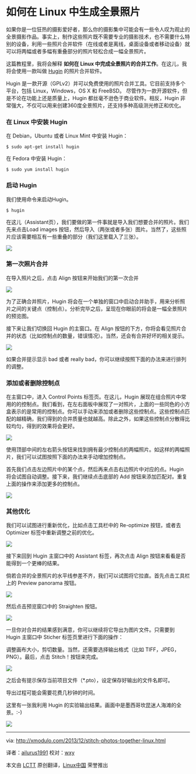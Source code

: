 如何在 Linux 中生成全景照片
================================================================================
如果你是一位狂热的摄影爱好者，那么你的摄影集中可能会有一些令人叹为观止的全景摄影作品。事实上，制作这些照片既不需要专业的摄影技术，也不需要什么特别的设备，利用一些照片合并软件（在线或者是离线，桌面设备或者移动设备）就可以将两幅或者多幅有重叠部分的照片轻松合成一幅全景照片。

这篇教程里，我将会解释 **如何在 Linux 中完成全景照片的合并工作**。在这儿，我将会使用一款叫做 [Hugin][1] 的照片合并软件。

Hugin 是一款开源（GPLv2）并可以免费使用的照片合并工具。它目前支持多个平台，包括 Linux，Windows，OS X 和 FreeBSD。 尽管作为一款开源软件，但是不论在功能上还是质量上，Hugin 都丝毫不逊色于商业软件。相反，Hugin 非常强大，不仅可以用来创建360度全景照片，还支持多种高级测光修正和优化。

### 在 Linux 中安装 Hugin

在 Debian，Ubuntu 或者 Linux Mint 中安装 Hugin：

    $ sudo apt-get install hugin

在 Fedora 中安装 Hugin：

    $ sudo yum install hugin

### 启动 Hugin

我们使用命令来启动Hugin。

    $ hugin

在这儿（Assistant页），我们要做的第一件事就是导入我们想要合并的照片。我们先来点击Load images 按钮，然后导入（两张或者多张）图片。当然了，这些照片应该需要相互有一些重叠的部分（我们这里载入了三张）。

[![](http://farm3.staticflickr.com/2884/11230363115_9aaaf5d8e4_z.jpg)][2]

### 第一次照片合并

在导入照片之后，点击 Align 按钮来开始我们的第一次合并

[![](http://farm8.staticflickr.com/7405/11230471403_4aab2dd708_z.jpg)][3]

为了正确合并照片，Hugin 将会在一个单独的窗口中启动合并助手，用来分析照片之间的关键点（控制点）。分析完毕之后，呈现在你眼前的将会是一幅全景照片的预览图。

接下来让我们切换回 Hugin 的主窗口。在 Align 按钮的下方，你将会看见照片合并的状态（比如控制点的数量，错误情况）。当然，还会有合并好坏的相关提示。

[![](http://farm3.staticflickr.com/2838/11230471243_c59a6dd6cd_z.jpg)][4]

如果合并提示显示 bad 或者 really bad，你可以继续按照下面的办法来进行排列的调整。

### 添加或者删除控制点

在主窗口中，进入 Control Points 标签页。在这儿，Hugin 展现在组合照片中常用的的控制点。我们看到，在左右面板中展现了一对照片，上面的一些同色的小方盒表示的是常用的控制点。你可以手动来添加或者删除这些控制点。这些控制点匹配的越精确，我们得到的合并质量也就越高。除此之外，如果这些控制点分散得比较均匀，得到的效果将会更好。

[![](http://farm4.staticflickr.com/3706/11230392866_aeee95908d_z.jpg)][5]

使用顶部中间的左右箭头按钮来找到拥有最少控制点的两幅照片。如这样的两幅照片，我们可以试图按照下面的办法来手动增加控制点。

首先我们点击左边照片中的某个点，然后再来点击右边照片中对应的点。Hugin 将会试图自动调整。接下来，我们继续点击底部的 Add 按钮来添加匹配对。重复上面的操作来添加更多的控制点。

[![](http://farm4.staticflickr.com/3790/11230376534_4acfdf09c8_z.jpg)][6]

### 其他优化

我们可以试图进行重新优化，比如点击工具栏中的 Re-optimize 按钮，或者去 Optimizer 标签中重新调整之前的优化。

[![](http://farm4.staticflickr.com/3830/11230470413_05dbb778d0_z.jpg)][5]

接下来回到 Hugin 主窗口中的 Assistant 标签，再次点击 Align 按钮来看看是否能得到一个更棒的结果。

倘若合并的全景照片的水平线参差不齐，我们可以试图将它拉直。首先点击工具栏上的 Preview panorama 按钮。

[![](http://farm8.staticflickr.com/7423/11230361845_afbb2e11ea_z.jpg)][6]

然后点击预览窗口中的 Straighten 按钮。

[![](http://farm4.staticflickr.com/3750/11230470463_2b4ef3dedf_z.jpg)][7]

一旦你对合并的结果感到满意，你可以继续将它导出为图片文件。只需要到 Hugin 主窗口中 Sticher 标签页里进行下面的操作：

调整画布大小，剪切数量。当然，还需要选择输出格式（比如 TIFF，JPEG，PNG）。最后，点击 Stitch！按钮来完成。

[![](http://farm3.staticflickr.com/2837/11230376234_2e46342a01_z.jpg)][8]

之后会有提示保存当前项目文件（*.pto），设定保存好输出的文件名即可。 

导出过程可能会需要花费几秒钟的时间。

这里有一张我利用 Hugin 的实验输出结果。画面中是墨西哥坎昆迷人海滩的全景。:-)

[![](http://farm8.staticflickr.com/7305/11230423496_c7dfaf6c12_c.jpg)][9]

--------------------------------------------------------------------------------

via: http://xmodulo.com/2013/12/stitch-photos-together-linux.html

译者：[ailurus1991](https://github.com/ailurus1991) 校对：[wxy](https://github.com/wxy)

本文由 [LCTT](https://github.com/LCTT/TranslateProject) 原创翻译，[Linux中国](http://linux.cn/) 荣誉推出

[1]:http://hugin.sourceforge.net/
[2]:http://www.flickr.com/photos/xmodulo/11230363115/
[3]:http://www.flickr.com/photos/xmodulo/11230471403/
[4]:http://www.flickr.com/photos/xmodulo/11230471243/
[5]:http://www.flickr.com/photos/xmodulo/11230392866/
[6]:http://www.flickr.com/photos/xmodulo/11230376534/
[7]:http://www.flickr.com/photos/xmodulo/11230470413/
[8]:http://www.flickr.com/photos/xmodulo/11230361845/
[9]:http://www.flickr.com/photos/xmodulo/11230470463/
[10]:http://www.flickr.com/photos/xmodulo/11230376234/
[11]:http://www.flickr.com/photos/xmodulo/11230423496/
